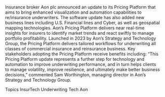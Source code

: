 Insurance broker Aon plc announced an update to its Pricing Platform that aims to bring enhanced visualization and automation capabilities to re/insurance underwriters. The software update has also added new business lines including U.S. Financial lines and Cyber, as well as geospatial mapping technologies.
Aon’s Pricing Platform delivers near real-time insights for insurers to identify market trends and react swiftly to manage portfolio profitability. Launched in 2023 by Aon’s Strategy and Technology Group, the Pricing Platform delivers tailored workflows for underwriting all classes of commercial insurance and reinsurance business. Key stakeholders adopting the Pricing Platform receive benefits including:
“This Pricing Platform update represents a further step for technology and automation to improve underwriting performance, and in turn helps clients to manage volatility, improve resilience, and ultimately make better business decisions,” commented Sam Worthington, managing director in Aon’s Strategy and Technology Group.

Topics
InsurTech
Underwriting
Tech
Aon
